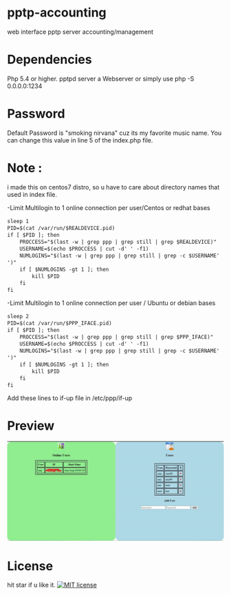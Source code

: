 # pptp-accounting
web interface pptp server accounting/management

# Dependencies
Php 5.4 or higher.
pptpd server
a Webserver or simply use php -S 0.0.0.0:1234 

# Password
Default Password is "smoking nirvana" cuz its my favorite music name.
You can change this value in line 5 of the index.php file.

# Note :
i made this on centos7 distro, so u have to care about directory names that used in index file.

-Limit Multilogin to 1 online connection per user/Centos or redhat bases
```
sleep 1
PID=$(cat /var/run/$REALDEVICE.pid)
if [ $PID ]; then
    PROCCESS="$(last -w | grep ppp | grep still | grep $REALDEVICE)"
    USERNAME=$(echo $PROCCESS | cut -d' ' -f1)
    NUMLOGINS="$(last -w | grep ppp | grep still | grep -c $USERNAME' ')"
    if [ $NUMLOGINS -gt 1 ]; then
        kill $PID
    fi
fi
```

-Limit Multilogin to 1 online connection per user / Ubuntu or debian bases
```
sleep 2
PID=$(cat /var/run/$PPP_IFACE.pid)
if [ $PID ]; then
    PROCCESS="$(last -w | grep ppp | grep still | grep $PPP_IFACE)"
    USERNAME=$(echo $PROCCESS | cut -d' ' -f1)
    NUMLOGINS="$(last -w | grep ppp | grep still | grep -c $USERNAME' ')"
    if [ $NUMLOGINS -gt 1 ]; then
        kill $PID
    fi
fi
```
Add these lines to if-up file in /etc/ppp/if-up
# Preview
![preview](https://github.com/SinaXhpm/pptpd-accounting/raw/master/preview1.jpg)

# License
hit star if u like it.
[![MIT license](https://img.shields.io/github/license/sinaxhpm/pptpd-accounting)](http://opensource.org/licenses/MIT)
